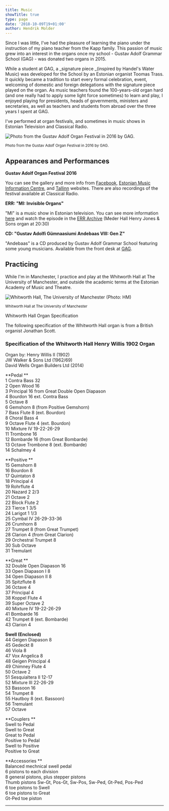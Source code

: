 ```yaml
---
title: Music
showTitle: true
type: page
date: '2018-10-09T19+01:00'
author: Hendrik Molder
---
```

Since I was little, I've had the pleasure of learning the piano under the instruction of my piano teacher from the Kapp family. This passion of music grew into an interest in the organs once my school - Gustav Adolf Grammar School (GAG) - was donated two organs in 2015.

While a student at GAG, a _signature piece _(inspired by Handel's Water Music) was developed for the School by an Estonian organist Toomas Trass. It quickly became a tradition to start every formal celebration, event, welcoming of domestic and foreign delegations with the signature piece played on the organ. As music teachers found the 100-years-old organ hard (and one really had to apply some light force sometimes) to learn and play, I enjoyed playing for presidents, heads of governments, ministers and secretaries, as well as teachers and students from abroad over the three years I spent at GAG.

I've performed at organ festivals, and sometimes in music shows in Estonian Television and Classical Radio.

![Photo from the Gustav Adolf Organ Festival in 2016 by GAG.](https://ucarecdn.com/32f0514e-46fb-42a9-98dd-9bf4796e0b79/ "Photo from the Gustav Adolf Organ Festival in 2016 by GAG.")

<small>Photo from the Gustav Adolf Organ Festival in 2016 by GAG.</small>

## Appearances and Performances

**Gustav Adolf Organ Festival 2016**

You can see the gallery and more info from [Facebook](https://www.facebook.com/gustavadolforganfestival/posts/891033077652369), [Estonian Music Information Centre](https://emic.ee/?sisu=syndmus&mid=209&id=1611&lang=est), and [Tallinn](https://www.tallinn.ee/est/haridus/Tallinna-klaveriopilaste-kontsert-GAG-orelifestivalil-09.06-2) websites. There are also recordings of the festival available at Classical Radio.

**ERR: "MI: Invisible Organs"**

"MI" is a music show in Estonian television. You can see more information [here](https://etv.err.ee/v/kultuurisaated/mi/saated/1cd9d997-db2b-4269-b163-1ff3208edd44/mi-nahtamatud-orelid) and watch the episode in the [ERR Archive](https://arhiiv.err.ee/guid/20151204003949401000300112290E2BA238B440000000792B00000D0F036634) (Meder Hall Henry Jones & Sons organ at 20:30)

**CD: "Gustav Adolfi Gümnaasiumi Andebaas VIII: Gen Z"**

"Andebaas" is a CD produced by Gustav Adolf Grammar School featuring some young musicians. Available from the front desk at [GAG](http://gag.ee).

## Practicing

While I'm in Manchester, I practice and play at the Whitworth Hall at The University of Manchester, and outside the academic terms at the Estonian Academy of Music and Theatre.

![Whitworth Hall, The University of Manchester (Photo: HM)](https://ucarecdn.com/fd8e96b7-05f0-497d-89e9-841f3486d8b8/-/crop/1080x1180/0,178/-/preview/)

<small>Whitworth Hall at The University of Manchester</small>

<script>$('.accordion').accordion();</script>

<div class="accordion ui"><div class="title"><i aria-hidden="true" class="dropdown icon"></i>Whitworth Hall Organ Specification</div><div class="content active"><p>

The following specification of the Whitworth Hall organ is from a British organist Jonathan Scott.

### Specification of the Whitworth Hall Henry Willis 1902 Organ

Organ by: Henry Willis II (1902)\
JW Walker & Sons Ltd (1962/69)\
David Wells Organ Builders Ltd (2014)

**Pedal **\
1 Contra Bass 32 \
2 Open Wood 16 \
3 Principal 16 from Great Double Open Diapason \
4 Bourdon 16 ext. Contra Bass \
5 Octave 8 \
6 Gemshorn 8 (from Positive Gemshorn) \
7 Bass Flute 8 (ext. Bourdon) \
8 Choral Bass 4 \
9 Octave Flute 4 (ext. Bourdon) \
10 Mixture IV 19-22-26-29 \
11 Trombone 16 \
12 Bombarde 16 (from Great Bombarde) \
13 Octave Trombone 8 (ext. Bombarde) \
14 Schalmey 4 

**Positive **\
15 Gemshorn 8 \
16 Bourdon 8 \
17 Quintaton 8 \
18 Principal 4 \
19 Rohrflute 4 \
20 Nazard 2 2/3 \
21 Octave 2 \
22 Block Flute 2 \
23 Tierce 1 3/5 \
24 Larigot 1 1/3 \
25 Cymbal IV 26-29-33-36 \
26 Crumhorn 8 \
27 Trumpet 8 (from Great Trumpet) \
28 Clarion 4 (from Great Clarion) \
29 Orchestral Trumpet 8 \
30 Sub Octave \
31 Tremulant

**Great **\
32 Double Open Diapason 16 \
33 Open Diapason I 8 \
34 Open Diapason II 8 \
35 Spitzflute 8 \
36 Octave 4 \
37 Principal 4 \
38 Koppel Flute 4 \
39 Super Octave 2 \
40 Mixture IV 19-22-26-29 \
41 Bombarde 16 \
42 Trumpet 8 (ext. Bombarde) \
43 Clarion 4 

**Swell (Enclosed)** \
44 Geigen Diapason 8 \
45 Gedeckt 8 \
46 Viola 8 \
47 Vox Angelica 8 \
48 Geigen Principal 4 \
49 Chimney Flute 4 \
50 Octave 2 \
51 Sesquialtera II 12-17 \
52 Mixture III 22-26-29 \
53 Bassoon 16 \
54 Trumpet 8 \
55 Hautboy 8 (ext. Bassoon) \
56 Tremulant \
57 Octave 

**Couplers **\
Swell to Pedal \
Swell to Great \
Great to Pedal \
Positive to Pedal \
Swell to Positive \
Positive to Great 

**Accessories **\
Balanced mechnical swell pedal \
6 pistons to each division \
8 general pistons, plus stepper pistons \
Thumb pistons Sw-Gt, Pos-Gt, Sw-Pos, Sw-Ped, Gt-Ped, Pos-Ped \
6 toe pistons to Swell \
6 toe pistons to Great \
Gt-Ped toe piston

</p></div></div>

****

